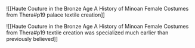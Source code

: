 ![[Haute Couture in the Bronze Age A History of Minoan Female Costumes from Thera#p19 palace textile creation]]

![[Haute Couture in the Bronze Age A History of Minoan Female Costumes from Thera#p19 textile creation was specialized much earlier than previously believed]]